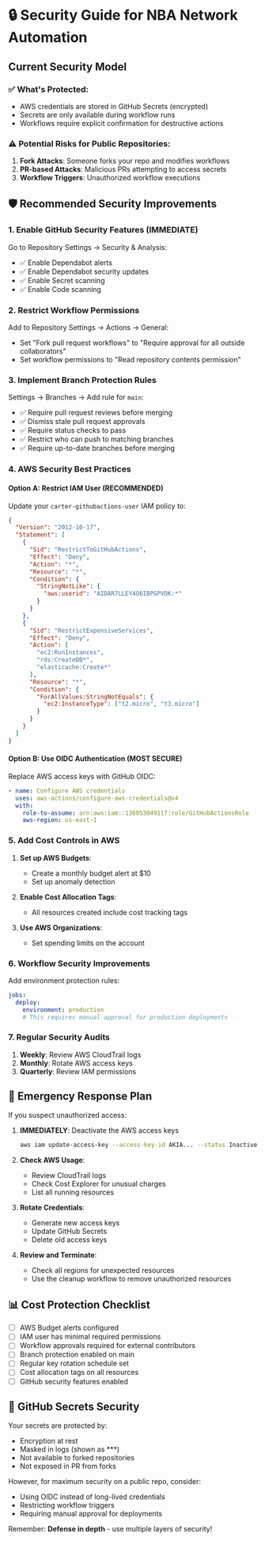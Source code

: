 # 🔒 Security Guide for NBA Network Automation

## Current Security Model

### ✅ What's Protected:
- AWS credentials are stored in GitHub Secrets (encrypted)
- Secrets are only available during workflow runs
- Workflows require explicit confirmation for destructive actions

### ⚠️ Potential Risks for Public Repositories:

1. **Fork Attacks**: Someone forks your repo and modifies workflows
2. **PR-based Attacks**: Malicious PRs attempting to access secrets
3. **Workflow Triggers**: Unauthorized workflow executions

## 🛡️ Recommended Security Improvements

### 1. **Enable GitHub Security Features** (IMMEDIATE)

Go to Repository Settings → Security & Analysis:
- ✅ Enable Dependabot alerts
- ✅ Enable Dependabot security updates
- ✅ Enable Secret scanning
- ✅ Enable Code scanning

### 2. **Restrict Workflow Permissions**

Add to Repository Settings → Actions → General:
- Set "Fork pull request workflows" to "Require approval for all outside collaborators"
- Set workflow permissions to "Read repository contents permission"

### 3. **Implement Branch Protection Rules**

Settings → Branches → Add rule for `main`:
- ✅ Require pull request reviews before merging
- ✅ Dismiss stale pull request approvals
- ✅ Require status checks to pass
- ✅ Restrict who can push to matching branches
- ✅ Require up-to-date branches before merging

### 4. **AWS Security Best Practices**

#### Option A: Restrict IAM User (RECOMMENDED)
Update your `carter-githubactions-user` IAM policy to:

```json
{
  "Version": "2012-10-17",
  "Statement": [
    {
      "Sid": "RestrictToGitHubActions",
      "Effect": "Deny",
      "Action": "*",
      "Resource": "*",
      "Condition": {
        "StringNotLike": {
          "aws:userid": "AIDAR7LLEY4O6IBPGPVDK:*"
        }
      }
    },
    {
      "Sid": "RestrictExpensiveServices",
      "Effect": "Deny",
      "Action": [
        "ec2:RunInstances",
        "rds:CreateDB*",
        "elasticache:Create*"
      ],
      "Resource": "*",
      "Condition": {
        "ForAllValues:StringNotEquals": {
          "ec2:InstanceType": ["t2.micro", "t3.micro"]
        }
      }
    }
  ]
}
```

#### Option B: Use OIDC Authentication (MOST SECURE)
Replace AWS access keys with GitHub OIDC:

```yaml
- name: Configure AWS credentials
  uses: aws-actions/configure-aws-credentials@v4
  with:
    role-to-assume: arn:aws:iam::136053049117:role/GitHubActionsRole
    aws-region: us-east-1
```

### 5. **Add Cost Controls in AWS**

1. **Set up AWS Budgets**:
   - Create a monthly budget alert at $10
   - Set up anomaly detection

2. **Enable Cost Allocation Tags**:
   - All resources created include cost tracking tags

3. **Use AWS Organizations**:
   - Set spending limits on the account

### 6. **Workflow Security Improvements**

Add environment protection rules:

```yaml
jobs:
  deploy:
    environment: production
    # This requires manual approval for production deployments
```

### 7. **Regular Security Audits**

1. **Weekly**: Review AWS CloudTrail logs
2. **Monthly**: Rotate AWS access keys
3. **Quarterly**: Review IAM permissions

## 🚨 Emergency Response Plan

If you suspect unauthorized access:

1. **IMMEDIATELY**: Deactivate the AWS access keys
   ```bash
   aws iam update-access-key --access-key-id AKIA... --status Inactive
   ```

2. **Check AWS Usage**:
   - Review CloudTrail logs
   - Check Cost Explorer for unusual charges
   - List all running resources

3. **Rotate Credentials**:
   - Generate new access keys
   - Update GitHub Secrets
   - Delete old access keys

4. **Review and Terminate**:
   - Check all regions for unexpected resources
   - Use the cleanup workflow to remove unauthorized resources

## 📊 Cost Protection Checklist

- [ ] AWS Budget alerts configured
- [ ] IAM user has minimal required permissions
- [ ] Workflow approvals required for external contributors
- [ ] Branch protection enabled on main
- [ ] Regular key rotation schedule set
- [ ] Cost allocation tags on all resources
- [ ] GitHub security features enabled

## 🔐 GitHub Secrets Security

Your secrets are protected by:
- Encryption at rest
- Masked in logs (shown as ***)
- Not available to forked repositories
- Not exposed in PR from forks

However, for maximum security on a public repo, consider:
- Using OIDC instead of long-lived credentials
- Restricting workflow triggers
- Requiring manual approval for deployments

Remember: **Defense in depth** - use multiple layers of security!